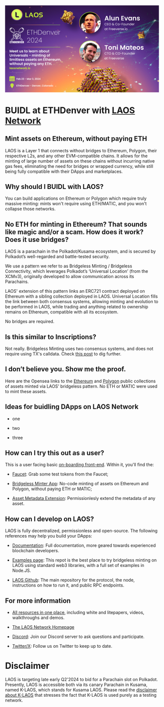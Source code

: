 ![LAOS_ETHDenver](../imgs/LAOS_ETHDenver.jpg)
# BUIDL at ETHDenver with [**LAOS Network**](https://laosnetwork.io) 

## Mint assets on Ethereum, without paying ETH

LAOS is a Layer 1 that connects without bridges to Ethereum, Polygon, their respective L2s, and any other EVM-compatible chains. It allows for the minting of large number of assets on these chains without incurring native gas fees, eliminating the need for bridges or wrapped currency, while still being fully compatible with their DApps and marketplaces.

## Why should I BUIDL with LAOS?

You can build applications on Ethereum or Polygon which require truly massive minting: mints won't require using ETH/MATIC, and you won't collapse those networks.

## No ETH for minting in Ethereum? That sounds like magic and/or a scam. How does it work? Does it use bridges?

LAOS is a parachain in the Polkadot/Kusama ecosystem, and is secured by Polkadot’s well-regarded and battle-tested security.

We use a pattern we refer to as Bridgeless Minting / Bridgeless Connectivity, which leverages Polkadot’s ‘Universal Location’ (from the XCMv3), originally developed to allow communication across its Parachains. 

LAOS' extension of this pattern links an ERC721 contract deployed on Ethereum with a sibling collection deployed in LAOS. Universal Location fills the link between both consensus systems, allowing minting and evolution to be performed in LAOS, while trading and anything related to ownership remains on Ethereum, compatible with all its ecosystem. 

No bridges are required.

## Is this similar to Inscriptions?

Not really. Bridgeless Minting uses two consensus systems, and does not require using TX's calldata. Check [this post](https://medium.com/laosnetwork/introducing-universals-assets-minted-via-bridgeless-patterns-in-any-blockchain-6265e2313e5a) to dig further.  


## I don’t believe you. Show me the proof.

Here are the Opensea links to the [Ethereum](https://opensea.io/collection/eth-laos-bridgeless-minting) and [Polygon](https://opensea.io/collection/universal-polygon-collection) public collections of assets minted via LAOS' bridgeless pattern. No ETH or MATIC were used to mint these assets.


## Ideas for buidling DApps on LAOS Network

- one

- two

- three

## How can I try this out as a user?

This is a user facing basic [on-boarding front-end](https://apps.klaos.io/). Within it, you'll find the:

- [Faucet](https://apps.klaos.io/faucet): Grab some test tokens from the Faucet;

- [Bridgeless Minter App](https://apps.klaos.io/): No-code minting of assets on Ethereum and Polygon, without paying ETH or MATIC;

- [Asset Metadata Extension](https://apps.klaos.io/extend): Permissionlesly extend the metadata of any asset.

## How can I develop on LAOS?

LAOS is fully decentralized, permissionless and open-source. The following references may help you build your DApps:

- [Documentation](https://docs.laosnetwork.io/): Full documentation, more geared towards experienced blockchain developers.

- [Examples page](https://github.com/freeverseio/laos-examples): This repot is the best place to try bridgeless minting on LAOS using standard web3 libraries, with a full set of examples in Node.JS.

- [LAOS Github](https://github.com/freeverseio/laos): The main repository for the protocol, the node, instructions on how to run it, and public RPC endpoints.

## For more information

- [All resources in one place](https://docs.laosnetwork.io/introduction/resources), including white and litepapers, videos, walkthroughs and demos.

- [The LAOS Network Homepage](https://laosnetwork.io/)

- [Discord](https://discord.gg/gZcxsJcdPy): Join our Discord server to ask questions and participate.

- [Twitter/X](https://twitter.com/laosnetwork): Follow us on Twitter to keep up to date.


# Disclaimer

LAOS is targeting late early Q2'2024 to bid for a Parachain slot on Polkadot. 
Presently, LAOS is accessible both via its canary Parachain in Kusama, named K-LAOS, which stands for Kusama LAOS.
Please read the [disclaimer about K-LAOS](https://www.laosfoundation.io/disclaimer-klaos) that stresses the fact
that K-LAOS is used purely as a testing network.
